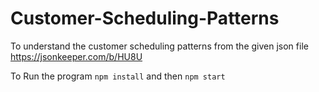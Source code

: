 # Customer-Scheduling-Patterns
To understand the customer scheduling patterns from the given json file
https://jsonkeeper.com/b/HU8U

To Run the program
`npm install` and then `npm start`
